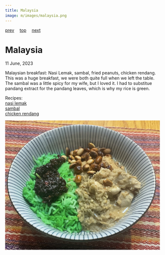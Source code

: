 ```yaml
---
title: Malaysia
image: m/images/malaysia.png
---
```

[prev](malawi.md)&emsp;
[top](../index.md)&emsp;
[next](maldives.md)
# Malaysia
11 June, 2023

Malaysian breakfast: Nasi Lemak, sambal, fried peanuts, chicken
rendang. This was a huge breakfast, we were both quite full when we
left the table. The sambal was a little spicy for my wife, but I loved
it. I had to substitue pandang extract for the pandang leaves, which
is why my rice is green.

Recipes:<br>
[nasi lemak](https://www.nyonyacooking.com/recipes/nasi-lemak~BynkuvoPf9-X)<br>
[sambal](https://www.nyonyacooking.com/recipes/sambal-nasi-lemak~HkVJdwiPMcZ7)<br>
[chicken rendang](https://rasamalaysia.com/chicken-rendang/)<br>

![breakfast](images/malaysia.jpeg)
